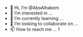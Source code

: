 - 👋 Hi, I’m @AboAlhakem
- 👀 I’m interested in ...
- 🌱 I’m currently learning ...
- 💞️ I’m looking to collaborate on ...
- 📫 How to reach me ...
1
<!---
AboAlhakem/AboAlhakem is a ✨ special ✨ repository because its `README.md` (this file) appears on your GitHub profile.
You can click the Preview link to take a look at your changes.
--->

